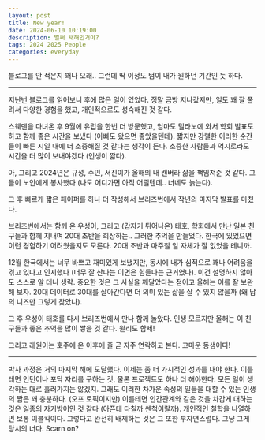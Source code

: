 ```yaml
---
layout: post
title: New year!
date: 2024-06-10 10:19:00
description: 벌써 새해인거야?
tags: 2024 2025 People 
categories: everyday
---
```


블로그를 안 적은지 꽤나 오래.. 그런데 딱 이정도 텀이 내가 원하던 기간인 듯 하다.

<hr>

지난번 블로그를 읽어보니 후에 많은 일이 있었다. 정말 금방 지나갔지만, 일도 꽤 잘 풀려서 다양한 경험을 했고, 개인적으로도 성숙해진 것 같다.

스웨덴을 다녀온 후 9월에 유럽을 한번 더 방문했고, 엄마도 밀라노에 와서 학회 발표도 하고 함께 좋은 시간을 보냈다 (아빠도 왔으면 좋았을텐데).
짧지만 강렬한 이러한 순간들이 빠른 시일 내에 더 소중해질 것 같다는 생각이 든다. 소중한 사람들과 억지로라도 시간을 더 많이 보내야겠다 (인생이 짧다).

아, 그리고 2024년은 규성, 수민, 서진이가 올해의 내 캔버라 삶을 책임져준 것 같다. 그들이 노인에게 봉사했다 (나도 어디가면 아직 어릴텐데.. 너네도 늙는다).

그 후 빠르게 짧은 페이퍼를 하나 더 작성해서 브리즈번에서 작년의 마지막 발표를 마쳤다.

브리즈번에서는 함께 온 우성이, 그리고 (갑자기 튀어나온) 태호, 학회에서 만난 일본 친구들과 함께 지내며 20대 초반을 회상하는.. 그러한 추억을 만들었다.
한국에 있었으면 이런 경험하기 어려웠을지도 모른다. 20대 초반과 마주칠 일 자체가 잘 없었을 테니까.

12월 한국에서는 너무 바쁘고 재미있게 보냈지만, 동시에 내가 심적으로 꽤나 어려움을 겪고 있다고 인지했다 (너무 잘 산다는 이면은 힘들다는 근거였나). 이건 설명하지 않아도 스스로 알 테니 생략.
중요한 것은 그 사실을 깨달았다는 점이고 올해는 이를 잘 보완해 보자. 20대 데이터로 30대를 살아간다면 더 의미 있는 삶을 살 수 있지 않을까 (왜 남의 니즈만 그렇게 찾았나).

그 후 우성이 태호를 다시 브리즈번에서 만나 함께 놀았다. 인생 모르지만 올해는 이 친구들과 좋은 추억을 많이 쌓을 것 같다. 윌리도 합세!

그리고 래원이는 호주에 온 이후에 줄 곧 자주 연락하고 본다. 고마운 동생이다!

<hr>

박사 과정은 거의 마지막 해에 도달했다. 이제는 좀 더 가시적인 성과를 내야 한다. 이를테면 인턴이나 포닥 자리를 구하는 것, 물론 프로젝트도 하나 더 해야한다. 모든 일이 생각하는 대로 흘러가지는 않겠지. 그래도 이러한 차가운 속성의 일들을 대할 수 있는 인생의 짬은 꽤 충분하다. (오프 토픽이지만) 이를테면 인간관계와 같은 것을 차갑게 대하는 것은 일종의 자기방어인 것 같다 (아픈데 다칠까 쎈척이랄까). 개인적인 철학을 나열하면 보통 이불킥이다. 그렇다고 완전히 배제하는 것은 그 또한 부자연스럽다. 그냥 그게 당시의 너다. Scarn on? 


